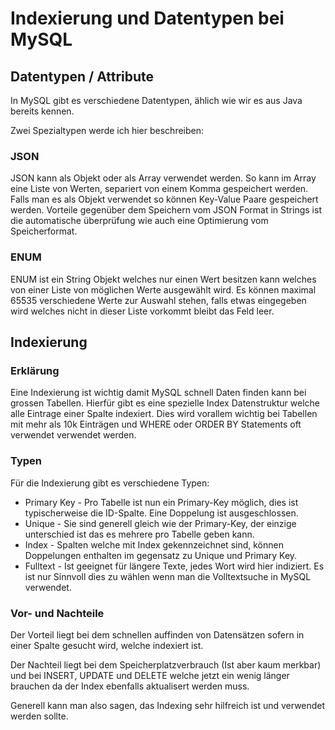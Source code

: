 # Indexierung und Datentypen bei MySQL

## Datentypen / Attribute

In MySQL gibt es verschiedene Datentypen, ählich wie wir es aus Java bereits kennen.

Zwei Spezialtypen werde ich hier beschreiben:

### JSON

JSON kann als Objekt oder als Array verwendet werden. So kann im Array eine Liste von Werten, separiert von einem Komma gespeichert werden. Falls man es als Objekt verwendet so können Key-Value Paare gespeichert werden. Vorteile gegenüber dem Speichern vom JSON Format in Strings ist die automatische überprüfung wie auch eine Optimierung vom Speicherformat. 

### ENUM

ENUM ist ein String Objekt welches nur einen Wert besitzen kann welches von einer Liste von möglichen Werte ausgewählt wird. Es können maximal 65535 verschiedene Werte zur Auswahl stehen, falls etwas eingegeben wird welches nicht in dieser Liste vorkommt bleibt das Feld leer.

## Indexierung

### Erklärung

Eine Indexierung ist wichtig damit MySQL schnell Daten finden kann bei grossen Tabellen. Hierfür gibt es eine spezielle Index Datenstruktur welche alle Eintrage einer Spalte indexiert. Dies wird vorallem wichtig bei Tabellen mit mehr als 10k Einträgen und WHERE oder ORDER BY Statements oft verwendet verwendet werden.

### Typen

Für die Indexierung gibt es verschiedene Typen:

- Primary Key - Pro Tabelle ist nun ein Primary-Key möglich, dies ist typischerweise die ID-Spalte. Eine Doppelung ist ausgeschlossen.
- Unique - Sie sind generell gleich wie der Primary-Key, der einzige unterschied ist das es mehrere pro Tabelle geben kann.
- Index - Spalten welche mit Index gekennzeichnet sind, können Doppelungen enthalten im gegensatz zu Unique und Primary Key.
- Fulltext - Ist geeignet für längere Texte, jedes Wort wird hier indiziert. Es ist nur Sinnvoll dies zu wählen wenn man die Volltextsuche in MySQL verwendet.

### Vor- und Nachteile

Der Vorteil liegt bei dem schnellen auffinden von Datensätzen sofern in einer Spalte gesucht wird, welche indexiert ist.

Der Nachteil liegt bei dem Speicherplatzverbrauch (Ist aber kaum merkbar) und bei INSERT, UPDATE und DELETE welche jetzt ein wenig länger brauchen da der Index ebenfalls aktualisert werden muss. 

Generell kann man also sagen, das Indexing sehr hilfreich ist und verwendet werden sollte. 